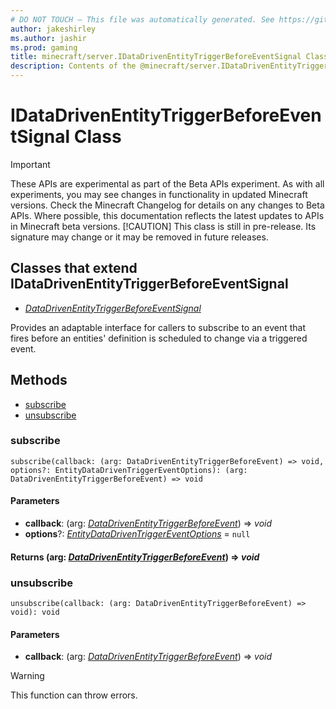 ```yaml
---
# DO NOT TOUCH — This file was automatically generated. See https://github.com/mojang/minecraftapidocsgenerator to modify descriptions, examples, etc.
author: jakeshirley
ms.author: jashir
ms.prod: gaming
title: minecraft/server.IDataDrivenEntityTriggerBeforeEventSignal Class
description: Contents of the @minecraft/server.IDataDrivenEntityTriggerBeforeEventSignal class.
---
```

# IDataDrivenEntityTriggerBeforeEventSignal Class
>[!IMPORTANT]
>These APIs are experimental as part of the Beta APIs experiment. As with all experiments, you may see changes in functionality in updated Minecraft versions. Check the Minecraft Changelog for details on any changes to Beta APIs. Where possible, this documentation reflects the latest updates to APIs in Minecraft beta versions.
> [!CAUTION]
> This class is still in pre-release.  Its signature may change or it may be removed in future releases.

## Classes that extend IDataDrivenEntityTriggerBeforeEventSignal
- [*DataDrivenEntityTriggerBeforeEventSignal*](DataDrivenEntityTriggerBeforeEventSignal.md)

Provides an adaptable interface for callers to subscribe to an event that fires before an entities' definition is scheduled to change via a triggered event.

## Methods
- [subscribe](#subscribe)
- [unsubscribe](#unsubscribe)

### **subscribe**
`
subscribe(callback: (arg: DataDrivenEntityTriggerBeforeEvent) => void, options?: EntityDataDrivenTriggerEventOptions): (arg: DataDrivenEntityTriggerBeforeEvent) => void
`

#### **Parameters**
- **callback**: (arg: [*DataDrivenEntityTriggerBeforeEvent*](DataDrivenEntityTriggerBeforeEvent.md)) => *void*
- **options**?: [*EntityDataDrivenTriggerEventOptions*](EntityDataDrivenTriggerEventOptions.md) = `null`

#### **Returns** (arg: [*DataDrivenEntityTriggerBeforeEvent*](DataDrivenEntityTriggerBeforeEvent.md)) => *void*

### **unsubscribe**
`
unsubscribe(callback: (arg: DataDrivenEntityTriggerBeforeEvent) => void): void
`

#### **Parameters**
- **callback**: (arg: [*DataDrivenEntityTriggerBeforeEvent*](DataDrivenEntityTriggerBeforeEvent.md)) => *void*

> [!WARNING]
> This function can throw errors.
